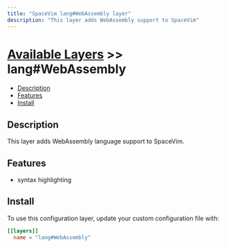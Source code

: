 ```yaml
---
title: "SpaceVim lang#WebAssembly layer"
description: "This layer adds WebAssembly support to SpaceVim"
---
```


# [Available Layers](../../) >> lang#WebAssembly

<!-- vim-markdown-toc GFM -->

- [Description](#description)
- [Features](#features)
- [Install](#install)

<!-- vim-markdown-toc -->

## Description

This layer adds WebAssembly language support to SpaceVim.

## Features

- syntax highlighting

## Install

To use this configuration layer, update your custom configuration file with:

```toml
[[layers]]
  name = "lang#WebAssembly"
```
